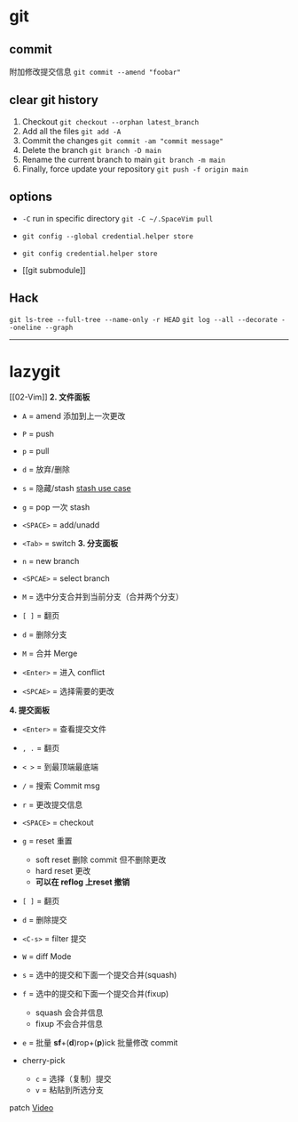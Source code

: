# git
## commit
附加修改提交信息
`git commit --amend "foobar"`

## clear git history
1.  Checkout
    `git checkout --orphan latest_branch`
2.  Add all the files
    `git add -A`
3.  Commit the changes
    `git commit -am "commit message"`
4.  Delete the branch
    `git branch -D main`
5.  Rename the current branch to main
    `git branch -m main`
6.  Finally, force update your repository
    `git push -f origin main`

## options
- `-C` run in specific directory `git -C ~/.SpaceVim pull`
- `git config --global credential.helper store`
- `git config credential.helper store`


- [[git submodule]]


## Hack
`git ls-tree --full-tree --name-only -r HEAD`
`git log --all --decorate --oneline --graph`
___


# lazygit
[[02-Vim]]
**2. 文件面板**
- `A` = amend 添加到上一次更改
- `P` = push
- `p` = pull
- `d` = 放弃/删除

- `s` = 隐藏/stash [stash use case](https://stackoverflow.com/questions/20537223/what-is-the-intended-use-case-for-git-stash)
- `g` = pop 一次 stash

- `<SPACE>` = add/unadd
- `<Tab>` = switch
**3. 分支面板**
- `n` = new branch
- `<SPCAE>` = select branch
- `M` = 选中分支合并到当前分支（合并两个分支）
- `[ ]` = 翻页
- `d` = 删除分支
- `M` = 合并 Merge
- 	`<Enter>` = 进入 conflict
- 	`<SPCAE>` = 选择需要的更改
  

**4. 提交面板**
- `<Enter>` = 查看提交文件
- `, .` = 翻页
- `< >` = 到最顶端最底端
- `/` = 搜索 Commit msg
- `r` = 更改提交信息
- `<SPACE>` = checkout
- `g` = reset 重置
	- soft reset 删除 commit 但不删除更改
	- hard reset 更改
	- **可以在 reflog 上reset 撤销**
- `[ ]` = 翻页
- `d` = 删除提交
- `<C-s>` = filter 提交
- `W` = diff Mode

- `s` = 选中的提交和下面一个提交合并(squash)
- `f` = 选中的提交和下面一个提交合并(fixup)
	- squash 会合并信息
	- fixup 不会合并信息
- `e` = 批量 **sf**+(**d**)rop+(**p**)ick 批量修改 commit

- cherry-pick
	- `c` = 选择（复制）提交
	- `v` = 粘贴到所选分支

patch
[Video](https://www.bilibili.com/video/BV1gV411k7fC)
